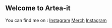 ## Welcome to Artea-it    

You can find me on :
[Instagram](https://www.instagram.com/esteban.8/)
[Merch](https://perros.artea-it.com)
[Instagram](https://www.instagram.com/perrosmerch/)
